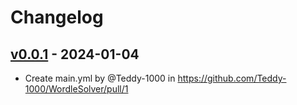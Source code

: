 # Changelog

## [v0.0.1](https://github.com/Teddy-1000/WordleSolver/commits/v0.0.1) - 2024-01-04
- Create main.yml by @Teddy-1000 in https://github.com/Teddy-1000/WordleSolver/pull/1
